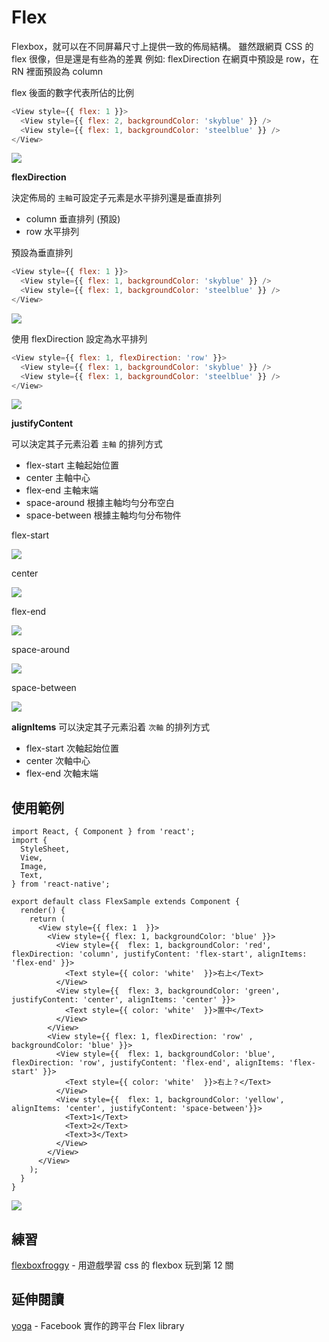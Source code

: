 # Flex

Flexbox，就可以在不同屏幕尺寸上提供一致的佈局結構。
雖然跟網頁 CSS 的 flex 很像，但是還是有些為的差異
例如: flexDirection 在網頁中預設是 row，在 RN 裡面預設為 column

flex 後面的數字代表所佔的比例

```javascript
<View style={{ flex: 1 }}>
  <View style={{ flex: 2, backgroundColor: 'skyblue' }} />
  <View style={{ flex: 1, backgroundColor: 'steelblue' }} />
</View>
```

![](./assets/flex0.png)

**flexDirection**

決定佈局的 `主軸`可設定子元素是水平排列還是垂直排列

- column 垂直排列 (預設)
- row 水平排列

預設為垂直排列

```javascript
<View style={{ flex: 1 }}>
  <View style={{ flex: 1, backgroundColor: 'skyblue' }} />
  <View style={{ flex: 1, backgroundColor: 'steelblue' }} />
</View>
```

![](./assets/flex1.png)

使用 flexDirection 設定為水平排列

```javascript
<View style={{ flex: 1, flexDirection: 'row' }}>
  <View style={{ flex: 1, backgroundColor: 'skyblue' }} />
  <View style={{ flex: 1, backgroundColor: 'steelblue' }} />
</View>
```

![](./assets/flex2.png)

**justifyContent**

可以決定其子元素沿着 `主軸` 的排列方式

- flex-start 主軸起始位置
- center 主軸中心
- flex-end 主軸末端
- space-around 根據主軸均勻分布空白
- space-between 根據主軸均勻分布物件

flex-start

![](./assets/flex_start.png)

center

![](./assets/flex_center.png)

flex-end

![](./assets/flex_end.png)

space-around

![](./assets/flex_around.png)

space-between

![](./assets/flex_between.png)

**alignItems**
可以決定其子元素沿着 `次軸` 的排列方式

- flex-start 次軸起始位置
- center 次軸中心
- flex-end 次軸末端

## 使用範例

```
import React, { Component } from 'react';
import {
  StyleSheet,
  View,
  Image,
  Text,
} from 'react-native';

export default class FlexSample extends Component {
  render() {
    return (
      <View style={{ flex: 1  }}>
        <View style={{ flex: 1, backgroundColor: 'blue' }}>
          <View style={{  flex: 1, backgroundColor: 'red', flexDirection: 'column', justifyContent: 'flex-start', alignItems: 'flex-end' }}>
            <Text style={{ color: 'white'  }}>右上</Text>
          </View>
          <View style={{  flex: 3, backgroundColor: 'green', justifyContent: 'center', alignItems: 'center' }}>
            <Text style={{ color: 'white'  }}>置中</Text>
          </View>
        </View>
        <View style={{ flex: 1, flexDirection: 'row' , backgroundColor: 'blue' }}>
          <View style={{  flex: 1, backgroundColor: 'blue', flexDirection: 'row', justifyContent: 'flex-end', alignItems: 'flex-start' }}>
            <Text style={{ color: 'white'  }}>右上？</Text>
          </View>
          <View style={{  flex: 1, backgroundColor: 'yellow', alignItems: 'center', justifyContent: 'space-between'}}>
            <Text>1</Text>
            <Text>2</Text>
            <Text>3</Text>
          </View>
        </View>
      </View>
    );
  }
}
```

![](./assets/flex_sample.png)

## 練習

[flexboxfroggy](http://flexboxfroggy.com/) - 用遊戲學習 css 的 flexbox
玩到第 12 關

## 延伸閱讀

[yoga](https://github.com/facebook/yoga) - Facebook 實作的跨平台 Flex library

